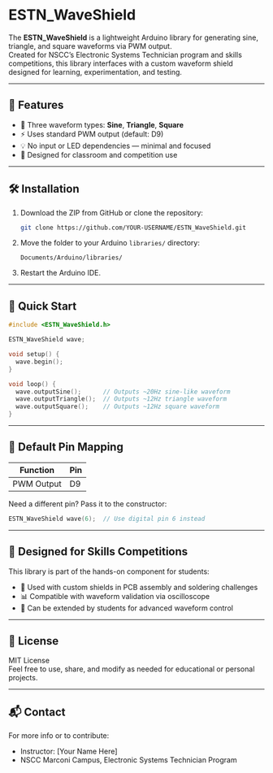 # ESTN_WaveShield

The **ESTN_WaveShield** is a lightweight Arduino library for generating sine, triangle, and square waveforms via PWM output.  
Created for NSCC’s Electronic Systems Technician program and skills competitions, this library interfaces with a custom waveform shield designed for learning, experimentation, and testing.

---

## 🎯 Features

- 📐 Three waveform types: **Sine**, **Triangle**, **Square**
- ⚡ Uses standard PWM output (default: D9)
- 💡 No input or LED dependencies — minimal and focused
- 🧰 Designed for classroom and competition use

---

## 🛠 Installation

1. Download the ZIP from GitHub or clone the repository:
   ```bash
   git clone https://github.com/YOUR-USERNAME/ESTN_WaveShield.git
   ```

2. Move the folder to your Arduino `libraries/` directory:
   ```
   Documents/Arduino/libraries/
   ```

3. Restart the Arduino IDE.

---

## 🚀 Quick Start

```cpp
#include <ESTN_WaveShield.h>

ESTN_WaveShield wave;

void setup() {
  wave.begin();
}

void loop() {
  wave.outputSine();      // Outputs ~20Hz sine-like waveform
  wave.outputTriangle();  // Outputs ~12Hz triangle waveform
  wave.outputSquare();    // Outputs ~12Hz square waveform
}
```

---

## 📌 Default Pin Mapping

| Function      | Pin |
|---------------|-----|
| PWM Output    | D9  |

Need a different pin? Pass it to the constructor:
```cpp
ESTN_WaveShield wave(6);  // Use digital pin 6 instead
```

---

## 🧪 Designed for Skills Competitions

This library is part of the hands-on component for students:
- 🔧 Used with custom shields in PCB assembly and soldering challenges
- 📊 Compatible with waveform validation via oscilloscope
- 💭 Can be extended by students for advanced waveform control

---

## 📄 License

MIT License  
Feel free to use, share, and modify as needed for educational or personal projects.

---

## 📬 Contact

For more info or to contribute:
- Instructor: [Your Name Here]
- NSCC Marconi Campus, Electronic Systems Technician Program
